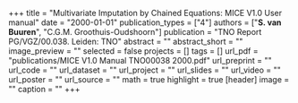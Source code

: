 +++
title = "Multivariate Imputation by Chained Equations: MICE V1.0 User manual"
date = "2000-01-01"
publication_types = ["4"]
authors = ["**S. van Buuren**", "C.G.M. Groothuis-Oudshoorn"]
publication = "TNO Report PG/VGZ/00.038. Leiden: TNO"
abstract = ""
abstract_short = ""
image_preview = ""
selected = false
projects = []
tags = []
url_pdf = "publications/MICE V1.0 Manual TNO00038 2000.pdf"
url_preprint = ""
url_code = ""
url_dataset = ""
url_project = ""
url_slides = ""
url_video = ""
url_poster = ""
url_source = ""
math = true
highlight = true
[header]
image = ""
caption = ""
+++
